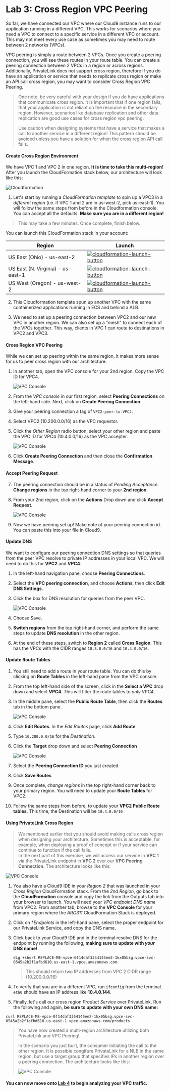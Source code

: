 # Lab 3:  Cross Region VPC Peering

So far, we have connected our VPC where our Cloud9 instance runs to our application running in a different VPC.  This works for scenarios where you need a VPC to connect to a specific service in a different VPC or account. This may not meet every use case as sometimes you may need to route between 2 networks (VPCs).  

VPC peering is simply a route between 2 VPCs.  Once you create a peering connection, you will see these routes in your route table.  You can create a peering connection between 2 VPCs in a region or across regions.  Additionally, PrivateLink does not support cross region, therefore if you do have an application or service that needs to replicate cross region or make an API call cross region, you may want to consider Cross Region VPC Peering.  

> One note, be very careful with your design if you do have applications that communicate cross region.  It is important that if one region fails, that your application is not reliant on the resource in the secondary region.  However, scenarios like database replication and other data replication are good use cases for cross region vpc peering.
> 
> Use caution when designing systems that have a service that makes a call to another service in a different region!  This pattern should be avoided unless you have a solution for when the cross region API call fails.

#### Create Cross Region Environment

We have VPC 1 and VPC 2 in one region.  **It is time to take this multi-region!**  After you launch the CloudFormation stack below, our architecture will look like this:

![Cloudformation](../images/crossregion-cloudformation.png)

1. Let's start by running a *CloudFormation template* to spin up a VPC3 in a *different region* (i.e. if VPC 1 and 2 are in us-west-2, pick us-east-1).  You will follow the same steps from before in the Cloudformation console.  You can accept all the defaults.  **Make sure you are in a different region!**

> This may take a few minutes.  Once complete, finish below.

You can launch this CloudFormation stack in your account:

Region| Launch
------|-----
| US East (Ohio) - us-east-2 | [![cloudformation-launch-button](../images/cloudformation-launch-stack.png)](https://console.aws.amazon.com/cloudformation/home?region=us-east-2#/stacks/new?stackName=CrossRegion&templateURL=https://s3.amazonaws.com/arc311-crossregion/master.yaml) |
| US East (N. Virginia) - us-east-1 | [![cloudformation-launch-button](../images/cloudformation-launch-stack.png)](https://console.aws.amazon.com/cloudformation/home?region=us-east-1#/stacks/new?stackName=CrossRegion&templateURL=https://s3.amazonaws.com/arc311-crossregion/master.yaml) |
| US West (Oregon) - us-west-2 | [![cloudformation-launch-button](../images/cloudformation-launch-stack.png)](https://console.aws.amazon.com/cloudformation/home?region=us-west-2#/stacks/new?stackName=CrossRegion&templateURL=https://s3.amazonaws.com/arc311-crossregion/master.yaml) |

2.  This Cloudformation template spun up another VPC with the same containerized applications running in ECS and behind a ALB.  

3.  We need to set up a peering connection between VPC2 and our new VPC in another region.  We can also set up a "mesh" to connect each of the VPCs together.  This way, clients in VPC 1 can route to destinations in VPC2 and VPC3.



####  Cross Region VPC Peering

While we can set up peering within the same region, it makes more sense for us to peer cross region with our architecture.

1.  In another tab, open the VPC console for your 2nd region.  Copy the VPC ID for VPC4.

	![VPC Console](../images/vpc-crossregion-console.png)

2. From the *VPC console* in our first region, select **Peering Connections** on the left-hand side. Next, click on **Create Peering Connection**.

3.  Give your peering connection a tag of `VPC2-peer-to-VPC4`.

4.  Select VPC2 (10.200.0.0/16) as the VPC requestor.  

5. Click the *Other Region* radio button, select your other region and paste the VPC ID for VPC4 (10.4.0.0/16) as the VPC accepter.

	 ![VPC Console](../images/create-peering-connection.png)
	 
6.   Click **Create Peering Connection** and then close the **Confirmation Message**.

#### Accept Peering Request

7.  The peering connection should be in a status of *Pending Acceptance*.  **Change regions** in the top right-hand corner to your **2nd region**.

8. From your 2nd region, click on the **Actions** Drop down and click **Accept Request**.

	![VPC Console](../images/accept-request.png)

9. Now we have peering set up!  Make note of your peering connection id.  You can paste this into your file in Cloud9.

#### Update DNS 
We want to configure our peering connection DNS settings so that queries from the peer VPC resolve to private IP addresses in your local VPC.  We will need to do this for **VPC2** and **VPC4**.

1. In the left-hand navigation pane, choose **Peering Connections**.

2.  Select the **VPC peering connection**, and choose **Actions**, then click **Edit DNS Settings**.

3.  Click the box for DNS resolution for queries from the peer VPC.

	![VPC Console](../images/dns-resolution.png)

4. Choose Save.

5.  **Switch regions** from the top right-hand corner, and perform the same steps to update **DNS resolution** in the other region.
6. At the end of these steps, switch to **Region 2** called **Cross Region**.  This has the VPCs with the CIDR ranges `10.3.0.0/16` and `10.4.0.0/16`.

#### Update Route Tables
1. You still need to add a route in your route table.  You can do this by clicking on **Route Tables** in the left-hand pane from the VPC console. 

2. From the top left-hand side of the screen, click in the **Select a VPC** drop down and select **VPC4**.  This will filter the route tables to *only* VPC4.

3.  In the middle pane, select the **Public Route Table**, then click the **Routes** tab in the bottom pane.

	![VPC Console](../images/public-route-table.png)

4. Click **Edit Routes**.  In the *Edit Routes* page, click **Add Route**
5. Type `10.200.0.0/16` for the *Destination*.
6. Click the **Target** drop down and select **Peering Connection**

	![VPC Console](../images/edit-routes.png)
	
7. Select the **Peering Connection ID** you just created.
8. Click **Save Routes**
9. Once complete, *change regions* in the top right-hand corner back to your primary region.  You will need to update your **Route Tables** for VPC2.
10. Follow the same steps from before, to update your **VPC2 Public Route tables**.  This time, the Destination will be `10.4.0.0/16`


#### Using PrivateLink Cross Region

> We mentioned earlier that you should avoid making calls cross region when designing your architecture.  Sometimes this is acceptable, for example, when deploying a proof of concept or if your service can continue to function if the call fails.  
> In the next part of this exercise, we will access our service in **VPC 1** via the PrivateLink endpoint in **VPC 2** over our **VPC Peering Connection**.  The architecture looks like this:

![VPC Console](../images/crossregionpeer.png)


1.  You also have a Cloud9 IDE in your *Region 2* that was launched in your *Cross Region* CloudFormation stack.  From the *2nd Region*, go back to the **CloudFormation** console and copy the link from the Outputs tab into your browser to launch.  You will need your *VPC endpoint DNS name* from VPC2.  From another tab, browse to the **VPC Console** for your primary region where the *ARC311* CloudFormation Stack is deployed.
2. Click on **Endpoints* in the left-hand pane, select the proper endpoint for our PrivateLink Service, and copy the DNS name.
3. Click back to your Cloud9 IDE and in the terminal resolve DNS for the endpoint by running the following, **making sure to update with *your* DNS name!**


	`dig +short REPLACE-ME-vpce-0f14daf3354145ee2-1kx05bsg.vpce-svc-0545a2b2f1afbd610.us-east-1.vpce.amazonaws.com`
	
	> This should return two IP addresses from VPC 2 CIDR range (10.200.0.0/16)

4. To verify that you are in a different VPC, run `ifconfig` from the terminal.  `eth0` should have an IP address like **10.4.0.144**.
5. Finally, let's call our cross region *Product Service* over PrivateLink.  Run the following and again, **be sure to update with your own DNS name:**


`
curl REPLACE-ME-vpce-0f14daf3354145ee2-1kx05bsg.vpce-svc-0545a2b2f1afbd610.us-east-1.vpce.amazonaws.com/products
`
> You have now created a multi-region architecture utilizing both PrivateLink and VPC Peering!
> 
> In the scenario you just built, the consumer initiating the call to the other region.  It is possible congifure PrivateLink for a NLB in the same region, but use a target group that specifies IPs in another region over a peering connection.  The architecture looks like this:
> 
> 
> ![VPC Console](../images/crossregionpeer-plink-diagram.png)


#### You can now move onto [Lab 4](https://github.com/vaderlia/arc311/tree/master/Lab4) to begin analyzing your VPC traffic.


